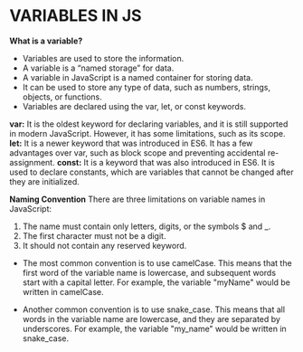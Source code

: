 # VARIABLES IN JS

<b>What is a variable?</b>
* Variables are used to store the information.
* A variable is a “named storage” for data.
* A variable in JavaScript is a named container for storing data.
* It can be used to store any type of data, such as numbers, strings, objects, or functions.
* Variables are declared using the var, let, or const keywords.

<b>var:</b> It is the oldest keyword for declaring variables, and it is still supported in modern JavaScript. However, it has some limitations, such as its scope.
<b>let:</b> It is a newer keyword that was introduced in ES6. It has a few advantages over var, such as block scope and preventing accidental re-assignment.
<b>const:</b> It is a keyword that was also introduced in ES6. It is used to declare constants, which are variables that cannot be changed after they are initialized.


<b>Naming Convention</b>
There are three limitations on variable names in JavaScript:
1. The name must contain only letters, digits, or the symbols $ and _.
2. The first character must not be a digit.
3. It should not contain any reserved keyword.

* The most common convention is to use camelCase. This means that the first word of the variable name is lowercase, and subsequent words start with a capital letter. For example, the variable "myName" would be written in camelCase.

* Another common convention is to use snake_case. This means that all words in the variable name are lowercase, and they are separated by underscores. For example, the variable "my_name" would be written in snake_case. 